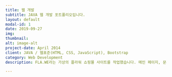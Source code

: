 ```yaml
---
title: 웹 개발
subtitle: JAVA 웹 개발 포트폴리오입니다.
layout: default
modal-id: 1
date: 2019-09-27
img: 
thumbnail: 
alt: image-alt
project-date: April 2014
client: JAVA / 웹표준(HTML, CSS, JavaScript), Bootstrap
category: Web Development
description: FLA.WE라는 가상의 플라워 쇼핑몰 사이트를 작업했습니다. 메인 페이지, 문의 게시판 등을 구현해놓았습니다.

---
```

